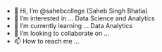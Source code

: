 - 👋 Hi, I’m @sahebcollege (Saheb Singh Bhatia)
- 👀 I’m interested in ... Data Science and Analytics
- 🌱 I’m currently learning ... Data Analytics
- 💞️ I’m looking to collaborate on ...
- 📫 How to reach me ...

<!---
sahebcollege/sahebcollege is a ✨ special ✨ repository because its `README.md` (this file) appears on your GitHub profile.
You can click the Preview link to take a look at your changes.
--->
